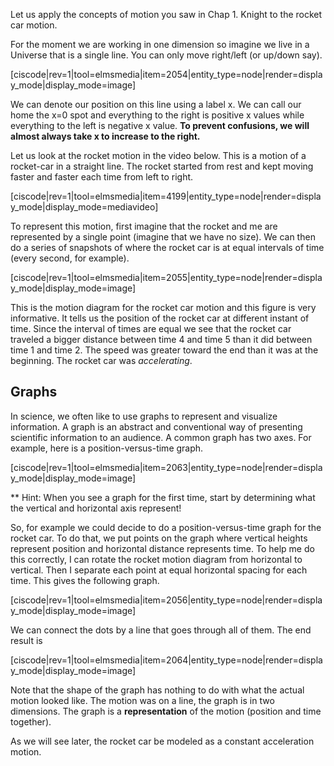 Let us apply the concepts of motion you saw in Chap 1. Knight to the rocket car motion.

For the moment we are working in one dimension so imagine we live in a Universe that is a single line.  You can only move right/left \(or up/down say\).

[ciscode|rev=1|tool=elmsmedia|item=2054|entity_type=node|render=display_mode|display_mode=image]

We can denote our position on this line using a label <lrn-math>x</lrn-math>. We can call our home the <lrn-math>x=0</lrn-math> spot and everything to the right is positive <lrn-math>x</lrn-math> values while everything to the left is negative <lrn-math>x</lrn-math> value. **To prevent confusions, we will almost always take <lrn-math>x</lrn-math> to increase to the right.**

Let us look at the rocket motion in the video below. This is a motion of a rocket-car in a straight line. The rocket started from rest and kept moving faster and faster each time from left to right. 

[ciscode|rev=1|tool=elmsmedia|item=4199|entity_type=node|render=display_mode|display_mode=mediavideo]

To represent this motion, first imagine that the rocket and me are represented by a single point \(imagine that we have no size\). We can then do a series of snapshots of where the rocket car is at equal intervals of time \(every second, for example\).

[ciscode|rev=1|tool=elmsmedia|item=2055|entity_type=node|render=display_mode|display_mode=image]

This is the motion diagram for the rocket car motion and this figure is very informative. It tells us the position of the rocket car at different instant of time. Since the interval of times are equal we see that the rocket car traveled a bigger distance between time 4 and time 5 than it did between time 1 and time 2. The speed was greater toward the end than it was at the beginning. The rocket car was _accelerating_.

## Graphs

In science, we often like to use graphs to represent and visualize information. A graph is an abstract and conventional way of presenting scientific information to an audience. A common graph has two axes. For example, here is a position-versus-time graph.

[ciscode|rev=1|tool=elmsmedia|item=2063|entity_type=node|render=display_mode|display_mode=image]

\*\* Hint: When you see a graph for the first time, start by determining what the vertical and horizontal axis represent!

So, for example we could decide to do a position-versus-time graph for the rocket car. To do that, we put points on the graph where vertical heights represent position and horizontal distance represents time. To help me do this correctly, I can rotate the rocket motion diagram from horizontal to vertical. Then I separate each point at equal horizontal spacing for each time. This gives the following graph.

[ciscode|rev=1|tool=elmsmedia|item=2056|entity_type=node|render=display_mode|display_mode=image]

We can connect the dots by a line that goes through all of them. The end result is

[ciscode|rev=1|tool=elmsmedia|item=2064|entity_type=node|render=display_mode|display_mode=image]

Note that the shape of the graph has nothing to do with what the actual motion looked like. The motion was on a line, the graph is in two dimensions. The graph is a **representation** of the motion \(position and time together\).

<lrndesign-sidenote label="Instructor Note" icon="bookmark" bg-color="#c2e5f2">
As we will see later, the rocket car be modeled as a constant acceleration motion. 
</lrndesign-sidenote>


